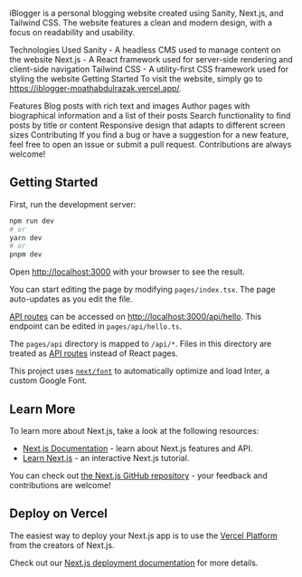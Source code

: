 iBlogger is a personal blogging website created using Sanity, Next.js, and Tailwind CSS. The website features a clean and modern design, with a focus on readability and usability.

Technologies Used
Sanity - A headless CMS used to manage content on the website
Next.js - A React framework used for server-side rendering and client-side navigation
Tailwind CSS - A utility-first CSS framework used for styling the website
Getting Started
To visit the website, simply go to https://iblogger-moathabdulrazak.vercel.app/.

Features
Blog posts with rich text and images
Author pages with biographical information and a list of their posts
Search functionality to find posts by title or content
Responsive design that adapts to different screen sizes
Contributing
If you find a bug or have a suggestion for a new feature, feel free to open an issue or submit a pull request. Contributions are always welcome!

## Getting Started

First, run the development server:

```bash
npm run dev
# or
yarn dev
# or
pnpm dev
```

Open [http://localhost:3000](http://localhost:3000) with your browser to see the result.

You can start editing the page by modifying `pages/index.tsx`. The page auto-updates as you edit the file.

[API routes](https://nextjs.org/docs/api-routes/introduction) can be accessed on [http://localhost:3000/api/hello](http://localhost:3000/api/hello). This endpoint can be edited in `pages/api/hello.ts`.

The `pages/api` directory is mapped to `/api/*`. Files in this directory are treated as [API routes](https://nextjs.org/docs/api-routes/introduction) instead of React pages.

This project uses [`next/font`](https://nextjs.org/docs/basic-features/font-optimization) to automatically optimize and load Inter, a custom Google Font.

## Learn More

To learn more about Next.js, take a look at the following resources:

- [Next.js Documentation](https://nextjs.org/docs) - learn about Next.js features and API.
- [Learn Next.js](https://nextjs.org/learn) - an interactive Next.js tutorial.

You can check out [the Next.js GitHub repository](https://github.com/vercel/next.js/) - your feedback and contributions are welcome!

## Deploy on Vercel

The easiest way to deploy your Next.js app is to use the [Vercel Platform](https://vercel.com/new?utm_medium=default-template&filter=next.js&utm_source=create-next-app&utm_campaign=create-next-app-readme) from the creators of Next.js.

Check out our [Next.js deployment documentation](https://nextjs.org/docs/deployment) for more details.
